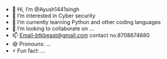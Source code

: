 - 👋 Hi, I’m @Ayush1441singh
- 👀 I’m interested in Cyber security 
- 🌱 I’m currently learning Python and other coding languages
- 💞️ I’m looking to collaborate on ...
- 📫 Email-btkbeast@gmail.com contact no.8708674680
- 😄 Pronouns: ...
- ⚡ Fun fact: ...

<!---
Ayush1441singh/Ayush1441singh is a ✨ special ✨ repository because its `README.md` (this file) appears on your GitHub profile.
You can click the Preview link to take a look at your changes.
--->
